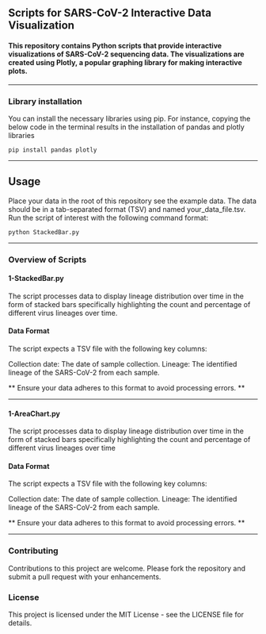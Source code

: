 ## Scripts for SARS-CoV-2 Interactive Data Visualization


#### This repository contains Python scripts that provide interactive visualizations of SARS-CoV-2 sequencing data. The visualizations are created using Plotly, a popular graphing library for making interactive plots.

---
### Library installation

You can install the necessary libraries using pip.
For instance, copying the below code in the terminal results in the installation of pandas and plotly libraries

```
pip install pandas plotly
```

---
## Usage
Place your data in the root of this repository see the example data. 
The data should be in a tab-separated format (TSV) and named your_data_file.tsv.
Run the script of interest with the following command format:

```
python StackedBar.py
```

---
### Overview of Scripts 


#### 1-StackedBar.py 
The script processes data to display lineage distribution over time in the form of stacked bars specifically highlighting the count and percentage of different virus lineages over time. 

#### Data Format
The script expects a TSV file with the following key columns:

Collection date: The date of sample collection.
Lineage: The identified lineage of the SARS-CoV-2 from each sample. 

** Ensure your data adheres to this format to avoid processing errors. **

---
#### 1-AreaChart.py 
The script processes data to display lineage distribution over time in the form of stacked bars specifically highlighting the count and percentage of different virus lineages over time

#### Data Format
The script expects a TSV file with the following key columns:

Collection date: The date of sample collection.
Lineage: The identified lineage of the SARS-CoV-2 from each sample. 

** Ensure your data adheres to this format to avoid processing errors. **

---
### Contributing
Contributions to this project are welcome. Please fork the repository and submit a pull request with your enhancements.

### License
This project is licensed under the MIT License - see the LICENSE file for details.

